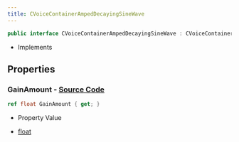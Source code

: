 ```yaml
---
title: CVoiceContainerAmpedDecayingSineWave
---
```


```csharp
public interface CVoiceContainerAmpedDecayingSineWave : CVoiceContainerDecayingSineWave, CVoiceContainerBase, ISchemaClass<CVoiceContainerBase>, ISchemaClass<CVoiceContainerDecayingSineWave>, ISchemaClass<CVoiceContainerAmpedDecayingSineWave>, ISchemaField, ISchemaClass, INativeHandle
```

- Implements

## Properties

### **GainAmount** - [Source Code](https://github.com/swiftly-solution/swiftlys2/blob/main/managed/src/SwiftlyS2.Generated/Schemas/Interfaces/CVoiceContainerAmpedDecayingSineWave.cs#L16)

```csharp
ref float GainAmount { get; }
```

- Property Value

- [float](https://learn.microsoft.com/dotnet/api/system.single)

